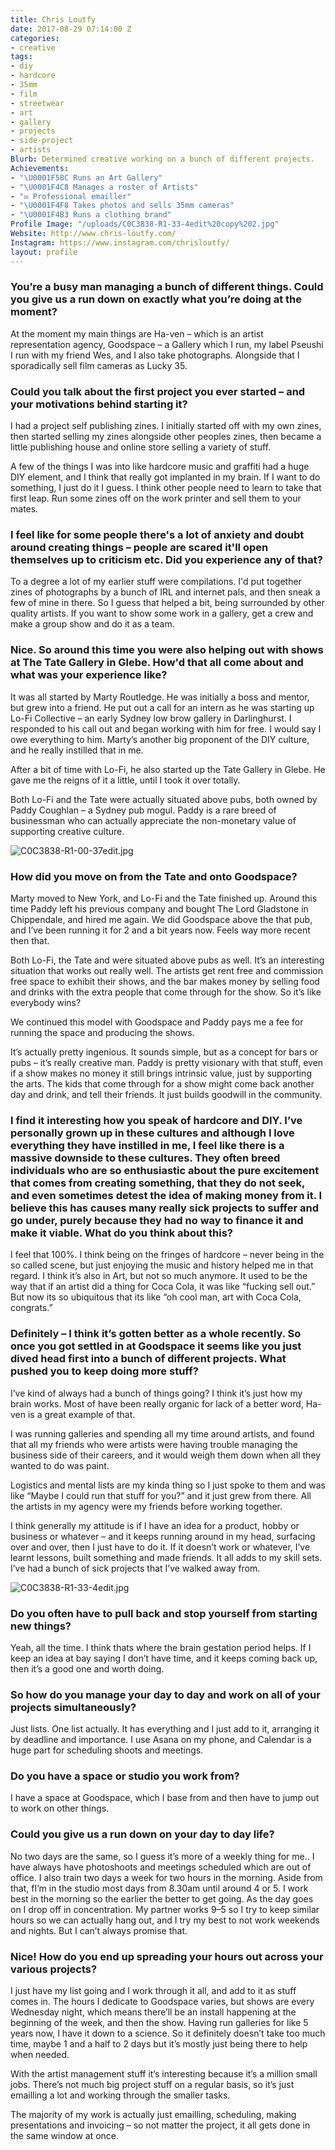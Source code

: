 ```yaml
---
title: Chris Loutfy
date: 2017-08-29 07:14:00 Z
categories:
- creative
tags:
- diy
- hardcore
- 35mm
- film
- streetwear
- art
- gallery
- projects
- side-project
- artists
Blurb: Determined creative working on a bunch of different projects.
Achievements:
- "\U0001F58C Runs an Art Gallery"
- "\U0001F4C8 Manages a roster of Artists"
- "✉️ Professional emailler"
- "\U0001F4F8 Takes photos and sells 35mm cameras"
- "\U0001F4B3 Runs a clothing brand"
Profile Image: "/uploads/C0C3838-R1-33-4edit%20copy%202.jpg"
Website: http://www.chris-loutfy.com/
Instagram: https://www.instagram.com/chrisloutfy/
layout: profile
---
```


### You’re a busy man managing a bunch of different things. Could you give us a run down on exactly what you’re doing at the moment?

At the moment my main things are Ha-ven – which is an artist representation agency, Goodspace – a Gallery which I run, my label Pseushi I run with my friend Wes, and I also take photographs. Alongside that I sporadically sell film cameras as Lucky 35.


### Could you talk about the first project you ever started – and your motivations behind starting it?

I had a project self publishing zines. I initially started off with my own zines, then started selling my zines alongside other peoples zines, then became a little publishing house and online store selling a variety of stuff.

A few of the things I was into like hardcore music and graffiti had a huge DIY element, and I think that really got implanted in my brain. If I want to do something, I just do it I guess. I think other people need to learn to take that first leap. Run some zines off on the work printer and sell them to your mates.


### I feel like for some people there's a lot of anxiety and doubt around creating things – people are scared it'll open themselves up to criticism etc. Did you experience any of that?

To a degree a lot of my earlier stuff were compilations. I'd put together zines of photographs by a bunch of IRL and internet pals, and then sneak a few of mine in there. So I guess that helped a bit, being surrounded by other quality artists. If you want to show some work in a gallery, get a crew and make a group show and do it as a team.


### Nice. So around this time you were also helping out with shows at The Tate Gallery in Glebe. How'd that all come about and what was your experience like?

It was all started by Marty Routledge. He was initially a boss and mentor, but grew into a friend. He put out a call for an intern as he was starting up Lo-Fi Collective – an early Sydney low brow gallery in Darlinghurst. I responded to his call out and began working with him for free. I would say I owe everything to him. Marty’s another big proponent of the DIY culture, and he really instilled that in me.

After a bit of time with Lo-Fi, he also started up the Tate Gallery in Glebe. He gave me the reigns of it a little, until I took it over totally.

Both Lo-Fi and the Tate were actually situated above pubs, both owned by Paddy Coughlan – a Sydney pub mogul. Paddy is a rare breed of businessman who can actually appreciate the non-monetary value of supporting creative culture.

![C0C3838-R1-00-37edit.jpg](/uploads/C0C3838-R1-00-37edit.jpg)

### How did you move on from the Tate and onto Goodspace?

Marty moved to New York, and Lo-Fi and the Tate finished up. Around this time Paddy left his previous company and bought The Lord Gladstone in Chippendale, and hired me again. We did Goodspace above the that pub, and I’ve been running it for 2 and a bit years now. Feels way more recent then that.

Both Lo-Fi, the Tate and were situated above pubs as well. It’s an interesting situation that works out really well. The artists get rent free and commission free space to exhibit their shows, and the bar makes money by selling food and drinks with the extra people that come through for the show. So it’s like everybody wins?

We continued this model with Goodspace and Paddy pays me a fee for running the space and producing the shows.

It’s actually pretty ingenious. It sounds simple, but as a concept for bars or pubs – it’s really creative man. Paddy is pretty visionary with that stuff, even if a show makes no money it still brings intrinsic value, just by supporting the arts. The kids that come through for a show might come back another day and drink, and tell their friends. It just builds goodwill in the community.


### I find it interesting how you speak of hardcore and DIY. I’ve personally grown up in these cultures and although I love everything they have instilled in me, I feel like there is a massive downside to these cultures. They often breed individuals who are so enthusiastic about the pure excitement that comes from creating something, that they do not seek, and even sometimes detest the idea of making money from it. I believe this has causes many really sick projects to suffer and go under, purely because they had no way to finance it and make it viable. What do you think about this?

I feel that 100%. I think being on the fringes of hardcore – never being in the so called scene, but just enjoying the music and history helped me in that regard. I think it’s also in Art, but not so much anymore. It used to be the way that if an artist did a thing for Coca Cola, it was like “fucking sell out.” But now its so ubiquitous that its like “oh cool man, art with Coca Cola, congrats.”


### Definitely – I think it’s gotten better as a whole recently. So once you got settled in at Goodspace it seems like you just dived head first into a bunch of different projects. What pushed you to keep doing more stuff?  

I’ve kind of always had a bunch of things going? I think it’s just how my brain works. Most of have been really organic for lack of a better word, Ha-ven is a great example of that.

I was running galleries and spending all my time around artists, and found that all my friends who were artists were having trouble managing the business side of their careers, and it would weigh them down when all they wanted to do was paint.

Logistics and mental lists are my kinda thing so I just spoke to them and was like “Maybe I could run that stuff for you?” and it just grew from there. All the artists in my agency were my friends before working together.

I think generally my attitude is if I have an idea for a product, hobby or business or whatever – and it keeps running around in my head, surfacing over and over, then I just have to do it. If it doesn’t work or whatever, I’ve learnt lessons, built something and made friends. It all adds to my skill sets. I’ve had a bunch of sick projects that I’ve walked away from.

![C0C3838-R1-33-4edit.jpg](/uploads/C0C3838-R1-33-4edit.jpg)

### Do you often have to pull back and stop yourself from starting new things?

Yeah, all the time. I think thats where the brain gestation period helps. If I keep an idea at bay saying I don’t have time, and it keeps coming back up, then it’s a good one and worth doing.


### So how do you manage your day to day and work on all of your projects simultaneously?
 
Just lists. One list actually. It has everything and I just add to it, arranging it by deadline and importance. I use Asana on my phone, and Calendar is a huge part for scheduling shoots and meetings.


### Do you have a space or studio you work from?

I have a space at Goodspace, which I base from and then have to jump out to work on other things.


### Could you give us a run down on your day to day life?

No two days are the same, so I guess it’s more of a weekly thing for me.. I have always have photoshoots and meetings scheduled which are out of office. I also train two days a week for two hours in the morning. Aside from that, fI’m in the studio most days from 8.30am until around 4 or 5. I work best in the morning so the earlier the better to get going. As the day goes on I drop off in concentration. My partner works 9–5 so I try to keep similar hours so we can actually hang out, and I try my best to not work weekends and nights. But I can’t always promise that.


### Nice! How do you end up spreading your hours out across your various projects?

I just have my list going and I work through it all, and add to it as stuff comes in. The hours I dedicate to Goodspace varies, but shows are every Wednesday night, which means there’ll be an install happening at the beginning of the week, and then the show. Having run galleries for like 5 years now, I have it down to a science. So it definitely doesn’t take too much time, maybe 1 and a half to 2 days but it’s mostly just being there to help when needed.

With the artist management stuff it’s interesting because it’s a million small jobs. There’s not much big project stuff on a regular basis, so it’s just emailling a lot and working through the smaller tasks.

The majority of my work is actually just emailling, scheduling, making presentations and invoicing – so not matter the project, it all gets done in the same window at once.